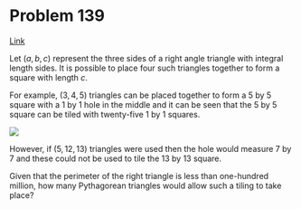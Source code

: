 # Problem 139

[Link](https://projecteuler.net/problem=139)

Let $(a, b, c)$ represent the three sides of a right angle triangle with integral length sides. It is possible to place four such triangles together to form a square with length $c$.

For example, $(3, 4, 5)$ triangles can be placed together to form a $5$ by $5$ square with a $1$ by $1$ hole in the middle and it can be seen that the $5$ by $5$ square can be tiled with twenty-five $1$ by $1$ squares.

![](resources/images/0139.png?1678992052)

However, if $(5, 12, 13)$ triangles were used then the hole would measure $7$ by $7$ and these could not be used to tile the $13$ by $13$ square.

Given that the perimeter of the right triangle is less than one-hundred million, how many Pythagorean triangles would allow such a tiling to take place?